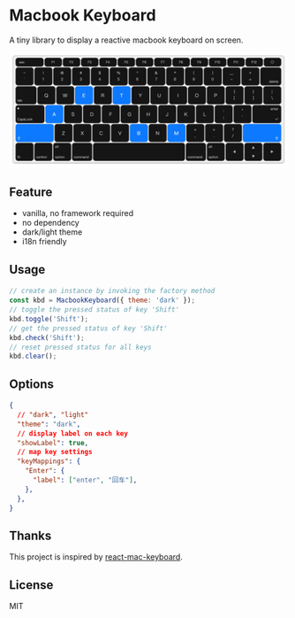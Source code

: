 # Macbook Keyboard

A tiny library to display a reactive macbook keyboard on screen.

![screenshot](./demo/screenshot.jpg)

## Feature

- vanilla, no framework required
- no dependency
- dark/light theme
- i18n friendly

## Usage

```javascript
// create an instance by invoking the factory method
const kbd = MacbookKeyboard({ theme: 'dark' });
// toggle the pressed status of key 'Shift'
kbd.toggle('Shift');
// get the pressed status of key 'Shift'
kbd.check('Shift');
// reset pressed status for all keys
kbd.clear();
```

## Options

```json
{
  // "dark", "light"
  "theme": "dark",
  // display label on each key
  "showLabel": true,
  // map key settings
  "keyMappings": {
    "Enter": {
      "label": ["enter", "回车"],
    },
  },
}
```

## Thanks

This project is inspired by [react-mac-keyboard](https://github.com/uiwjs/react-mac-keyboard).

## License

MIT
